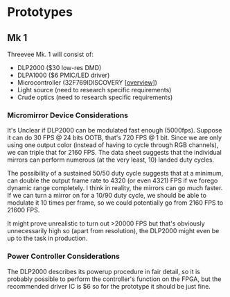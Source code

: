 # Prototypes
## Mk 1
Threevee Mk. 1 will consist of:
* DLP2000 ($30 low-res DMD)
* DLPA1000 ($6 PMIC/LED driver)
* Microcontroller (32F769IDISCOVERY [[overview](https://www.st.com/en/evaluation-tools/32f769idiscovery.html)])
* Light source (need to research specific requirements)
* Crude optics (need to research specific requirements)

### Micromirror Device Considerations

It's Unclear if DLP2000 can be modulated fast enough (5000fps). Suppose it can do 30 FPS @ 24 bits OOTB, that's 720 FPS @ 1 bit.
Since we are only using one output color (instead of having to cycle through RGB channels), we can triple that for 2160 FPS.
The data sheet suggests that the individual mirrors can perform numerous (at the very least, 10) landed duty cycles. 

The possibility of a sustained 50/50 duty cycle suggests that at a minimum,
can double the output frame rate to 4320 (or even 4321) FPS if we forego dynamic
range completely. I think in reality, the mirrors can go much faster. If we can 
turn a mirror on for a 10/90 duty cycle, we should be able to modulate it 10 
times per frame, so we could potentially go from 2160 FPS to 21600 FPS. 

It might prove unrealistic to turn out >20000 FPS but that's obviously 
unnecessarily high so (apart from resolution), the DLP2000 might even be up 
to the task in production.

### Power Controller Considerations

The DLP2000 describes its powerup procedure in fair detail, so it is probably possible to perform the controller's 
function on the FPGA, but the recommended driver IC is $6 so for the prototype it should be just fine.
